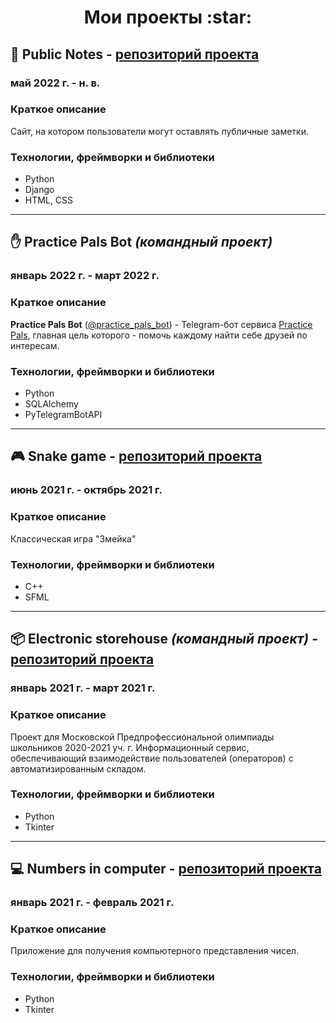 <h1 align="center">  Мои проекты :star: </h1>

## :pencil: Public Notes - [репозиторий проекта](https://github.com/Yu-Leo/public-notes)
### май 2022 г. - н. в.

### Краткое описание
Сайт, на котором пользователи могут оставлять публичные заметки.

### Технологии, фреймворки и библиотеки
- Python
- Django
- HTML, CSS
<hr>

## :hand: Practice Pals Bot _(командный проект)_
### январь 2022 г. - март 2022 г.


### Краткое описание
**Practice Pals Bot** ([@practice_pals_bot](https://t.me/practice_pals_bot)) - Telegram-бот
сервиса [Practice Pals](https://t.me/practicepals), главная цель которого - помочь каждому найти себе друзей по интересам.

### Технологии, фреймворки и библиотеки
- Python
- SQLAlchemy
- PyTelegramBotAPI

<hr>

## :video_game: Snake game - [репозиторий проекта](https://github.com/Yu-Leo/snake-game)
### июнь 2021 г. - октябрь 2021 г.

### Краткое описание
Классическая игра "Змейка"

### Технологии, фреймворки и библиотеки
- С++
- SFML

<hr>

## :package: Electronic storehouse _(командный проект)_ - [репозиторий проекта](https://github.com/W-A-L-L-3/electronic-storehouse) 
### январь 2021 г. - март 2021 г.

### Краткое описание
Проект для Московской Предпрофессиональной олимпиады школьников 2020-2021 уч. г.
Информационный сервис, обеспечивающий взаимодействие пользователей (операторов) с автоматизированным складом.

### Технологии, фреймворки и библиотеки
- Python
- Tkinter

<hr>

## :computer: Numbers in computer - [репозиторий проекта](https://github.com/Yu-Leo/numbers-in-computer)
### январь 2021 г. - февраль 2021 г.

### Краткое описание
Приложение для получения компьютерного представления чисел.

### Технологии, фреймворки и библиотеки
- Python
- Tkinter
